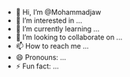 - 👋 Hi, I’m @Mohammadjaw
- 👀 I’m interested in ...
- 🌱 I’m currently learning ...
- 💞️ I’m looking to collaborate on ...
- 📫 How to reach me ...
- 😄 Pronouns: ...
- ⚡ Fun fact: ...

<!---
Mohammadjaw/Mohammadjaw is a ✨ special ✨ repository because its `README.md` (this file) appears on your GitHub profile.
You can click the Preview link to take a look at your changes.
--->
